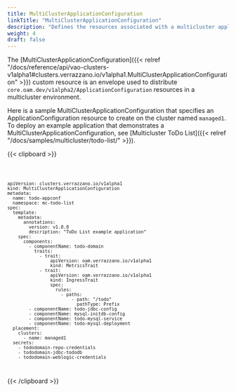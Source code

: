 ```yaml
---
title: MultiClusterApplicationConfiguration
linkTitle: "MultiClusterApplicationConfiguration"
description: "Defines the resources associated with a multicluster application"
weight: 4
draft: false
---
```

The [MultiClusterApplicationConfiguration]({{< relref "/docs/reference/api/vao-clusters-v1alpha1#clusters.verrazzano.io/v1alpha1.MultiClusterApplicationConfiguration" >}}) custom resource is an envelope used to distribute `core.oam.dev/v1alpha2/ApplicationConfiguration` resources in a multicluster environment.

Here is a sample MultiClusterApplicationConfiguration that specifies an ApplicationConfiguration resource to create on the cluster named `managed1`.  To deploy an example application that demonstrates a MultiClusterApplicationConfiguration, see [Multicluster ToDo List]({{< relref "/docs/samples/multicluster/todo-list/" >}}).

{{< clipboard >}}
<div class="highlight">
    <code>

    apiVersion: clusters.verrazzano.io/v1alpha1
    kind: MultiClusterApplicationConfiguration
    metadata:
      name: todo-appconf
      namespace: mc-todo-list
    spec:
      template:
        metadata:
          annotations:
            version: v1.0.0
            description: "ToDo List example application"
        spec:
          components:
            - componentName: todo-domain
              traits:
                - trait:
                    apiVersion: oam.verrazzano.io/v1alpha1
                    kind: MetricsTrait
                - trait:
                    apiVersion: oam.verrazzano.io/v1alpha1
                    kind: IngressTrait
                    spec:
                      rules:
                        - paths:
                            - path: "/todo"
                              pathType: Prefix
            - componentName: todo-jdbc-config
            - componentName: mysql-initdb-config
            - componentName: todo-mysql-service
            - componentName: todo-mysql-deployment
      placement:
        clusters:
          - name: managed1
      secrets:
        - tododomain-repo-credentials
        - tododomain-jdbc-tododb
        - tododomain-weblogic-credentials

 </code>
</div>
{{< /clipboard >}}

